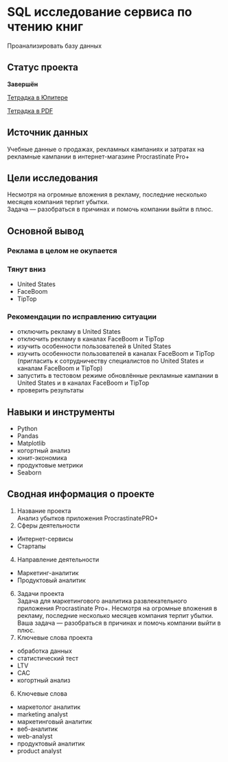 # SQL исследование сервиса по чтению книг
Проанализировать базу данных

## Статус проекта
**Завершён**  

<a href="https://github.com/eddydewrussia/educational_projects/blob/main/6_Project/Sixt_Project.ipynb">Тетрадка в Юпитере</a>  

<a href="https://github.com/eddydewrussia/educational_projects/blob/main/6_Project/Sixt_Project%20-%20Jupyter%20Notebook.pdf">Тетрадка в PDF</a>

## Источник данных
Учебные данные о продажах, рекламных кампаниях и затратах на рекламные кампании в интернет-магазине Procrastinate Pro+  

## Цели исследования
Несмотря на огромные вложения в рекламу, последние несколько месяцев компания терпит убытки.  
Задача — разобраться в причинах и помочь компании выйти в плюс.  

## Основной вывод
### Реклама в целом не окупается
### Тянут вниз
* United States
* FaceBoom
* TipTop
### Рекомендации по исправлению ситуации
* отключить рекламу в United States 
* отключить рекламу в каналах FaceBoom и TipTop
* изучить особенности пользователей в United States 
* изучить особенности пользователей в каналах FaceBoom и TipTop  
(пригласить к сотрудничеству специалистов по United States и каналам FaceBoom и TipTop)
* запустить в тестовом режиме обновлённые рекламные кампании в United States и в каналах FaceBoom и TipTop
* проверить результаты  

## Навыки и инструменты
* Python
* Pandas
* Matplotlib
* когортный анализ
* юнит-экономика
* продуктовые метрики
* Seaborn

## Сводная информация о проекте
1. Название проекта  
Анализ убытков приложения ProcrastinatePRO+
2. Сферы деятельности  
* Интернет-сервисы
* Стартапы
4. Направление деятельности
* Маркетинг-аналитик
* Продуктовый аналитик
6. Задачи проекта  
Задача для маркетингового аналитика развлекательного приложения Procrastinate Pro+. Несмотря на огромные вложения в рекламу, последние несколько месяцев компания терпит убытки. Ваша задача — разобраться в причинах и помочь компании выйти в плюс.
5. Ключевые слова проекта
* обработка данных
* статистический тест
* LTV
* CAC
* когортный анализ
6. Ключевые слова
* маркетолог аналитик
* marketing analyst
* маркетинговый аналитик
* веб-аналитик
* web-analyst
* продуктовый аналитик
* product analyst
